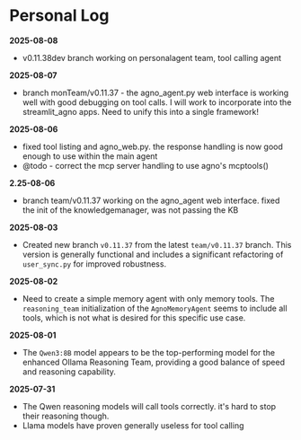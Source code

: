 # Personal Log

**2025-08-08**

- v0.11.38dev branch working on personalagent team, tool calling agent

**2025-08-07**

- branch monTeam/v0.11.37 - the agno_agent.py web interface is working well with good debugging on tool calls. I will work to incorporate into the streamlit_agno apps. Need to unify this into a single framework!

**2025-08-06**

- fixed tool listing and agno_web.py. the response handling is now good enough to use within the main agent
- @todo - correct the mcp server handling to use agno's mcptools()

**2.25-08-06**

- branch team/v0.11.37 working on the agno_agent web interface. fixed the init of the knowledgemanager, was not passing the KB

**2025-08-03**

- Created new branch `v0.11.37` from the latest `team/v0.11.37` branch. This version is generally functional and includes a significant refactoring of `user_sync.py` for improved robustness.

**2025-08-02**

- Need to create a simple memory agent with only memory tools. The `reasoning_team` initialization of the `AgnoMemoryAgent` seems to include all tools, which is not what is desired for this specific use case.

**2025-08-01**

- The `Qwen3:8B` model appears to be the top-performing model for the enhanced Ollama Reasoning Team, providing a good balance of speed and reasoning capability.

**2025-07-31**

- The Qwen reasoning models will call tools correctly. it's hard to stop their reasoning though. 
- Llama models have proven generally useless for tool calling
